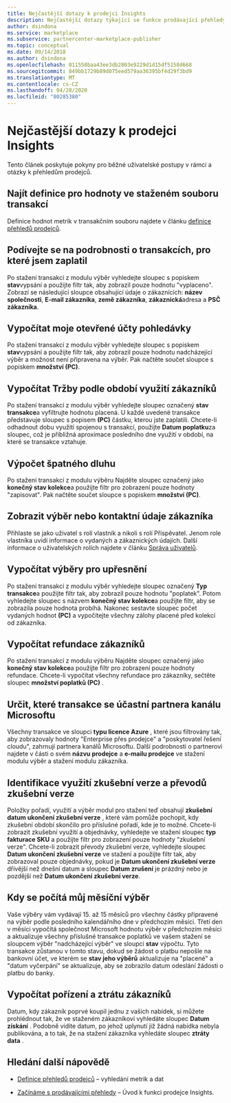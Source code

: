 ```yaml
---
title: Nejčastější dotazy k prodejci Insights
description: Nejčastější dotazy týkající se funkce prodávající přehledy portál partnerů cloudu.
author: dsindona
ms.service: marketplace
ms.subservice: partnercenter-marketplace-publisher
ms.topic: conceptual
ms.date: 09/14/2018
ms.author: dsindona
ms.openlocfilehash: 011558baa43ee3db2803e9229d1d15df5158d668
ms.sourcegitcommit: 849bb1729b89d075eed579aa36395bf4d29f3bd9
ms.translationtype: MT
ms.contentlocale: cs-CZ
ms.lasthandoff: 04/28/2020
ms.locfileid: "80285380"
---
```

<a name="seller-insights-faq"></a>Nejčastější dotazy k prodejci Insights
===================

Tento článek poskytuje pokyny pro běžné uživatelské postupy v rámci a otázky k přehledům prodejců.


<a name="find-definitions-for-the-values-in-the-downloaded-transaction-file"></a>Najít definice pro hodnoty ve staženém souboru transakcí
------------------------------------------------------------------

Definice hodnot metrik v transakčním souboru najdete v článku [definice přehledů prodejců](./si-insights-definitions-v4.md).


<a name="see-customer-details-of-transactions-for-which-ive-been-paid"></a>Podívejte se na podrobnosti o transakcích, pro které jsem zaplatil
-------------------------------------------------------------

Po stažení transakcí z modulu výběr vyhledejte sloupec s popiskem **stav**vypsání a použijte filtr tak, aby zobrazil pouze hodnotu "vyplaceno". Zobrazí se následující sloupce obsahující údaje o zákaznících: **název společnosti**, **E-mail zákazníka**, **země zákazníka**, **zákaznická**adresa a **PSČ zákazníka**.


<a name="calculate-my-open-accounts-receivable"></a>Vypočítat moje otevřené účty pohledávky
-------------------------------------

Po stažení transakcí z modulu výběr vyhledejte sloupec s popiskem **stav**vypsání a použijte filtr tak, aby zobrazil pouze hodnotu nadcházející výběr a možnost není připravena na výběr. Pak načtěte součet sloupce s popiskem **množství (PC)**.


<a name="calculate-revenue-by-customer-usage-period"></a>Vypočítat Tržby podle období využití zákazníků
------------------------------------------

Po stažení transakcí z modulu výběr vyhledejte sloupec označený **stav transakce**a vyfiltrujte hodnotu placená.   U každé uvedené transakce představuje sloupec s popisem **(PC)** částku, kterou jste zaplatili.  Chcete-li odhadnout dobu využití spojenou s transakcí, použijte **Datum poplatku**za sloupec, což je přibližná aproximace posledního dne využití v období, na které se transakce vztahuje.


<a name="calculate-your-bad-debt"></a>Výpočet špatného dluhu
---------------------

Po stažení transakcí z modulu výběru Najděte sloupec označený jako **konečný stav kolekce**a použijte filtr pro zobrazení pouze hodnoty "zapisovat". Pak načtěte součet sloupce s popiskem **množství (PC)**.


<a name="view-payout-or-customer-contact-information"></a>Zobrazit výběr nebo kontaktní údaje zákazníka
-------------------------------------------

Přihlaste se jako uživatel s rolí vlastník a nikoli s rolí Přispěvatel. Jenom role vlastníka uvidí informace o vydaných a zákaznických údajích. Další informace o uživatelských rolích najdete v článku [Správa uživatelů](./cloud-partner-portal-manage-users.md).


<a name="calculate-my-advance-payouts"></a>Vypočítat výběry pro upřesnění
----------------------------

Po stažení transakcí z modulu výběr vyhledejte sloupec označený **Typ transakce**a použijte filtr tak, aby zobrazil pouze hodnotu "poplatek". Potom vyhledejte sloupec s názvem **konečný stav kolekce**a použijte filtr, aby se zobrazila pouze hodnota probíhá. Nakonec sestavte sloupec počet vydaných hodnot **(PC)** a vypočítejte všechny zálohy placené před kolekcí od zákazníka.


<a name="calculate-customer-refunds"></a>Vypočítat refundace zákazníků
--------------------------

Po stažení transakcí z modulu výběru Najděte sloupec označený jako **konečný stav kolekce**a použijte filtr pro zobrazení pouze hodnoty refundace. Chcete-li vypočítat všechny refundace pro zákazníky, sečtěte sloupec **množství poplatků (PC)** .


<a name="identify-which-transactions-involved-a-microsoft-channel-partner"></a>Určit, které transakce se účastní partnera kanálu Microsoftu
----------------------------------------------------------------

Všechny transakce ve sloupci **typu licence Azure** , které jsou filtrovány tak, aby zobrazovaly hodnoty "Enterprise přes prodejce" a "poskytovatel řešení cloudu", zahrnují partnera kanálů Microsoftu. Další podrobnosti o partnerovi najdete v části o svém **názvu prodejce** a **e-mailu prodejce** ve stažení modulu výběr a stažení modulu zákazníka.


<a name="identify-trial-usage-and-trial-conversions"></a>Identifikace využití zkušební verze a převodů zkušební verze
------------------------------------------

Položky pořadí, využití a výběr modul pro stažení teď obsahují **zkušební datum ukončení zkušební verze** , které vám pomůže pochopit, kdy zkušební období skončilo pro příslušné pořadí, kde je to možné. Chcete-li zobrazit zkušební využití a objednávky, vyhledejte ve stažení sloupec **typ fakturace SKU** a použijte filtr pro zobrazení pouze hodnoty "zkušební verze". Chcete-li zobrazit převody zkušební verze, vyhledejte sloupec **Datum ukončení zkušební verze** ve stažení a použijte filtr tak, aby zobrazoval pouze objednávky, pokud je **Datum ukončení zkušební verze** dřívější než dnešní datum a sloupec **Datum zrušení** je prázdný nebo je pozdější než **Datum ukončení zkušební verze**.


<a name="when-is-my-monthly-payout-calculated"></a>Kdy se počítá můj měsíční výběr
------------------------------------

Vaše výběry vám vydávají 15. až 15 měsíců pro všechny částky připravené na výběr podle posledního kalendářního dne v předchozím měsíci. Třetí den v měsíci vypočítá společnost Microsoft hodnotu výběr v předchozím měsíci a aktualizuje všechny příslušné transakce poplatků ve vašem stažení se sloupcem výběr "nadcházející výběr" ve sloupci **stav** výpočtu. Tyto transakce zůstanou v tomto stavu, dokud se žádost o platbu nepošle na bankovní účet, ve kterém se **stav jeho výběrů** aktualizuje na "placené" a "datum vyčerpání" se aktualizuje, aby se zobrazilo datum odeslání žádosti o platbu do banky.


<a name="calculate-customer-acquisition-and-loss"></a>Vypočítat pořízení a ztrátu zákazníků
---------------------------------------

Datum, kdy zákazník poprvé koupil jednu z vašich nabídek, si můžete prohlédnout tak, že ve staženém zákazníkovi vyhledáte sloupec **Datum získání** . Podobně vidíte datum, po jehož uplynutí již žádná nabídka nebyla publikována, a to tak, že na stažení zákazníka vyhledáte sloupec **ztráty data** .


<a name="finding-more-help"></a>Hledání další nápovědě
-----------------

- [Definice přehledů prodejců](./si-insights-definitions-v4.md) – vyhledání metrik a dat

- [Začínáme s prodávajícími přehledy](./si-getting-started.md) – Úvod k funkci prodejce Insights.

